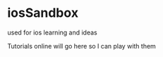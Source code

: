 iosSandbox
==========

used for ios learning and ideas

Tutorials online will go here so I can play with them
